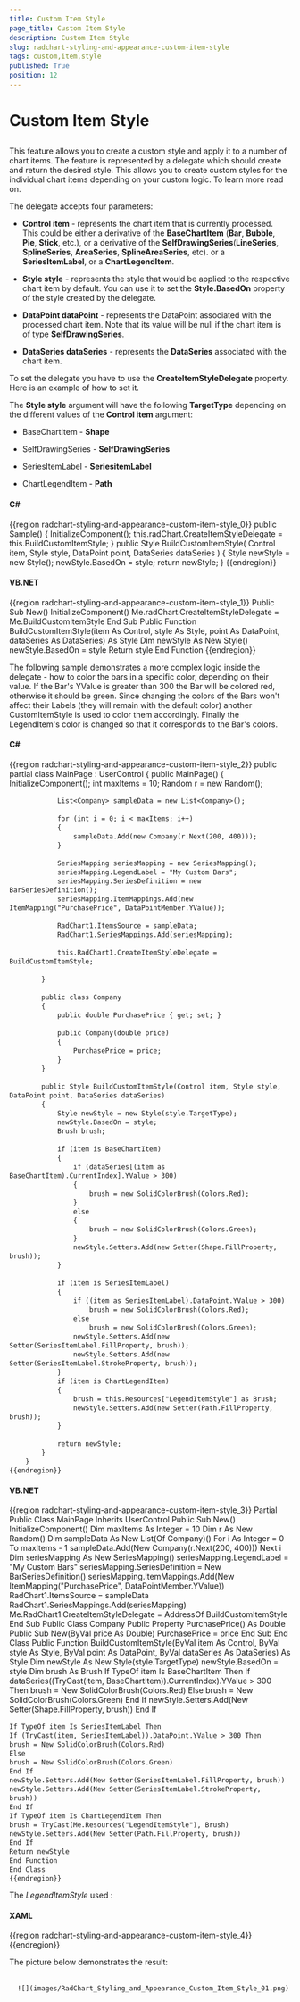 ```yaml
---
title: Custom Item Style
page_title: Custom Item Style
description: Custom Item Style
slug: radchart-styling-and-appearance-custom-item-style
tags: custom,item,style
published: True
position: 12
---
```


# Custom Item Style



## 

This feature allows you to create a custom style and apply it to a number of chart items. The feature is represented by a delegate which should create and return the desired style. This allows you to create custom styles for the individual chart items depending on your custom logic. To learn more read on.

The delegate accepts four parameters:

* __Control item__ - represents the chart item that is currently processed. This could be either a derivative of the __BaseChartItem__ (__Bar__, __Bubble__, __Pie__, __Stick__, etc.), or a derivative of the __SelfDrawingSeries__(__LineSeries__, __SplineSeries__, __AreaSeries__, __SplineAreaSeries__, etc). or a __SeriesItemLabel__, or a __ChartLegendItem__.

* __Style style__ - represents the style that would be applied to the respective chart item by default. You can use it to set the __Style.BasedOn__ property of the style created by the delegate.

* __DataPoint dataPoint__ - represents the DataPoint associated with the processed chart item. Note that its value will be null if the chart item is of type __SelfDrawingSeries__.

* __DataSeries dataSeries__ - represents the __DataSeries__ associated with the chart item.

To set the delegate you have to use the __CreateItemStyleDelegate__ property. Here is an example of how to set it.

>

The __Style style__ argument will have the following __TargetType__ depending on the different values of the __Control item__ argument:

* BaseChartItem - __Shape__

* SelfDrawingSeries - __SelfDrawingSeries__

* SeriesItemLabel - __SeriesitemLabel__

* ChartLegendItem - __Path__

#### __C#__

{{region radchart-styling-and-appearance-custom-item-style_0}}
	public Sample()
	{
	    InitializeComponent();
	    this.radChart.CreateItemStyleDelegate = this.BuildCustomItemStyle;
	}
	public Style BuildCustomItemStyle( Control item, Style style, DataPoint point, DataSeries dataSeries )
	{
	    Style newStyle = new Style();
	    newStyle.BasedOn = style;
	    return newStyle;
	}
	{{endregion}}



#### __VB.NET__

{{region radchart-styling-and-appearance-custom-item-style_1}}
	Public Sub New()
	 InitializeComponent()
	 Me.radChart.CreateItemStyleDelegate = Me.BuildCustomItemStyle
	End Sub
	Public Function BuildCustomItemStyle(item As Control, style As Style, point As DataPoint, dataSeries As DataSeries) As Style
	 Dim newStyle As New Style()
	 newStyle.BasedOn = style
	 Return style
	End Function
	{{endregion}}



The following sample demonstrates a more complex logic inside the delegate - how to color the bars in a specific color, depending on their value. If the Bar's YValue is greater than 300 the Bar will be colored red, otherwise it should be green. Since changing the colors of the Bars won't affect their Labels (they will remain with the default color) another CustomItemStyle is used to color them accordingly. Finally the LegendItem's color is changed so that it corresponds to the Bar's colors.

#### __C#__

{{region radchart-styling-and-appearance-custom-item-style_2}}
	public partial class MainPage : UserControl
	    {
	        public MainPage()
	        {
	            InitializeComponent();
	            int maxItems = 10;
	            Random r = new Random();
	
	            List<Company> sampleData = new List<Company>();
	
	            for (int i = 0; i < maxItems; i++)
	            {
	                sampleData.Add(new Company(r.Next(200, 400)));
	            }
	
	            SeriesMapping seriesMapping = new SeriesMapping();
	            seriesMapping.LegendLabel = "My Custom Bars";
	            seriesMapping.SeriesDefinition = new BarSeriesDefinition();
	            seriesMapping.ItemMappings.Add(new ItemMapping("PurchasePrice", DataPointMember.YValue));
	
	            RadChart1.ItemsSource = sampleData;
	            RadChart1.SeriesMappings.Add(seriesMapping);
	
	            this.RadChart1.CreateItemStyleDelegate = BuildCustomItemStyle;
	
	        }
	
	        public class Company
	        {
	            public double PurchasePrice { get; set; }
	
	            public Company(double price)
	            {
	                PurchasePrice = price;
	            }
	        }
	
	        public Style BuildCustomItemStyle(Control item, Style style, DataPoint point, DataSeries dataSeries)
	        {
	            Style newStyle = new Style(style.TargetType);
	            newStyle.BasedOn = style;
	            Brush brush;
	
	            if (item is BaseChartItem)
	            {
	                if (dataSeries[(item as BaseChartItem).CurrentIndex].YValue > 300)
	                {
	                    brush = new SolidColorBrush(Colors.Red);
	                }
	                else
	                {
	                    brush = new SolidColorBrush(Colors.Green);
	                }
	                newStyle.Setters.Add(new Setter(Shape.FillProperty, brush));
	            }
	
	            if (item is SeriesItemLabel)
	            {
	                if ((item as SeriesItemLabel).DataPoint.YValue > 300)
	                    brush = new SolidColorBrush(Colors.Red);
	                else
	                    brush = new SolidColorBrush(Colors.Green);
	                newStyle.Setters.Add(new Setter(SeriesItemLabel.FillProperty, brush));
	                newStyle.Setters.Add(new Setter(SeriesItemLabel.StrokeProperty, brush));
	            }
	            if (item is ChartLegendItem)
	            {
	                brush = this.Resources["LegendItemStyle"] as Brush;
	                newStyle.Setters.Add(new Setter(Path.FillProperty, brush));
	            }
	
	            return newStyle;
	        }
	    }
	{{endregion}}



#### __VB.NET__

{{region radchart-styling-and-appearance-custom-item-style_3}}
	Partial Public Class MainPage
	Inherits UserControl
	Public Sub New()
	InitializeComponent()
	Dim maxItems As Integer = 10
	Dim r As New Random()
	Dim sampleData As New List(Of Company)()
	For i As Integer = 0 To maxItems - 1
	sampleData.Add(New Company(r.Next(200, 400)))
	Next i
	Dim seriesMapping As New SeriesMapping()
	seriesMapping.LegendLabel = "My Custom Bars"
	seriesMapping.SeriesDefinition = New BarSeriesDefinition()
	seriesMapping.ItemMappings.Add(New ItemMapping("PurchasePrice", DataPointMember.YValue))
	RadChart1.ItemsSource = sampleData
	RadChart1.SeriesMappings.Add(seriesMapping)
	Me.RadChart1.CreateItemStyleDelegate = AddressOf BuildCustomItemStyle
	End Sub
	Public Class Company
	Public Property PurchasePrice() As Double
	Public Sub New(ByVal price As Double)
	PurchasePrice = price
	End Sub
	End Class
	Public Function BuildCustomItemStyle(ByVal item As Control, ByVal style As Style, ByVal point As DataPoint, ByVal dataSeries As DataSeries) As Style
	Dim newStyle As New Style(style.TargetType)
	newStyle.BasedOn = style
	Dim brush As Brush
	If TypeOf item Is BaseChartItem Then
	If dataSeries((TryCast(item, BaseChartItem)).CurrentIndex).YValue > 300 Then
	brush = New SolidColorBrush(Colors.Red)
	Else
	brush = New SolidColorBrush(Colors.Green)
	End If
	newStyle.Setters.Add(New Setter(Shape.FillProperty, brush))
	End If
	
	If TypeOf item Is SeriesItemLabel Then
	If (TryCast(item, SeriesItemLabel)).DataPoint.YValue > 300 Then
	brush = New SolidColorBrush(Colors.Red)
	Else
	brush = New SolidColorBrush(Colors.Green)
	End If
	newStyle.Setters.Add(New Setter(SeriesItemLabel.FillProperty, brush))
	newStyle.Setters.Add(New Setter(SeriesItemLabel.StrokeProperty, brush))
	End If
	If TypeOf item Is ChartLegendItem Then
	brush = TryCast(Me.Resources("LegendItemStyle"), Brush)
	newStyle.Setters.Add(New Setter(Path.FillProperty, brush))
	End If
	Return newStyle
	End Function
	End Class
	{{endregion}}



The *LegendItemStyle* used :

#### __XAML__

{{region radchart-styling-and-appearance-custom-item-style_4}}
	<LinearGradientBrush x:Key="LegendItemStyle" EndPoint="1,1" StartPoint="0,0">
	<GradientStop Color="Red" Offset="0"/>
	<GradientStop Color="Red" Offset="0.5"/>
	<GradientStop Color="Green" Offset="0.51"/>
	<GradientStop Color="Green" Offset="1"/>
	</LinearGradientBrush>
	{{endregion}}



The picture below demonstrates the result:
 


         
      ![](images/RadChart_Styling_and_Appearance_Custom_Item_Style_01.png)
